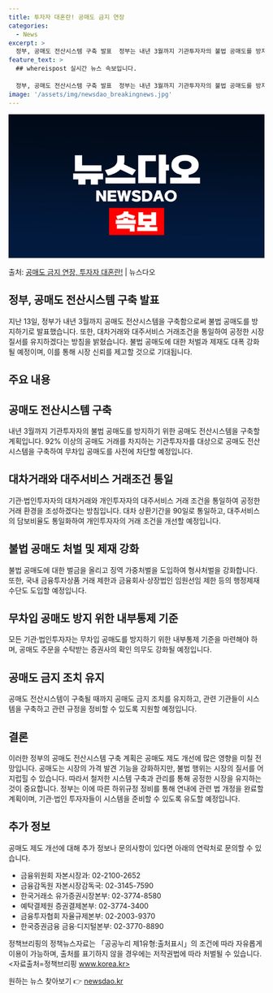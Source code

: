 ```yaml
---
title: 투자자 대혼란! 공매도 금지 연장
categories:
  - News
excerpt: >
  정부, 공매도 전산시스템 구축 발표  정부는 내년 3월까지 기관투자자의 불법 공매도를 방지하기 위한 공매도 …
feature_text: >
  ## whereispost 실시간 뉴스 속보입니다.

  정부, 공매도 전산시스템 구축 발표  정부는 내년 3월까지 기관투자자의 불법 공매도를 방지하기 위한 공매도 …
image: '/assets/img/newsdao_breakingnews.jpg'
---
```


![뉴스다오 속보](/assets/img/newsdao_breakingnews.jpg)

<p>출처: <a href="https://newsdao.kr/4227" rel="dofollow">공매도 금지 연장, 투자자 대혼란!</a> | 뉴스다오</p>

## 정부, 공매도 전산시스템 구축 발표

지난 13일, 정부가 내년 3월까지 공매도 전산시스템을 구축함으로써 불법 공매도를 방지하기로 발표했습니다. 또한, 대차거래와 대주서비스 거래조건을 통일하여 공정한 시장 질서를 유지하겠다는 방침을 밝혔습니다. 불법 공매도에 대한 처벌과 제재도 대폭 강화될 예정이며, 이를 통해 시장 신뢰를 제고할 것으로 기대됩니다.

## 주요 내용
## 공매도 전산시스템 구축
내년 3월까지 기관투자자의 불법 공매도를 방지하기 위한 공매도 전산시스템을 구축할 계획입니다. 92% 이상의 공매도 거래를 차지하는 기관투자자를 대상으로 공매도 전산시스템을 구축하여 무차입 공매도를 사전에 차단할 예정입니다.

## 대차거래와 대주서비스 거래조건 통일
기관·법인투자자의 대차거래와 개인투자자의 대주서비스 거래 조건을 통일하여 공정한 거래 환경을 조성하겠다는 방침입니다. 대차 상환기간을 90일로 통일하고, 대주서비스의 담보비율도 통일화하여 개인투자자의 거래 조건을 개선할 예정입니다.

## 불법 공매도 처벌 및 제재 강화
불법 공매도에 대한 벌금을 올리고 징역 가중처벌을 도입하여 형사처벌을 강화합니다. 또한, 국내 금융투자상품 거래 제한과 금융회사·상장법인 임원선임 제한 등의 행정제재 수단도 도입할 예정입니다.

## 무차입 공매도 방지 위한 내부통제 기준
모든 기관·법인투자자는 무차입 공매도를 방지하기 위한 내부통제 기준을 마련해야 하며, 공매도 주문을 수탁받는 증권사의 확인 의무도 강화될 예정입니다.

## 공매도 금지 조치 유지
공매도 전산시스템이 구축될 때까지 공매도 금지 조치를 유지하고, 관련 기관들이 시스템을 구축하고 관련 규정을 정비할 수 있도록 지원할 예정입니다.

## 결론
이러한 정부의 공매도 전산시스템 구축 계획은 공매도 제도 개선에 많은 영향을 미칠 전망입니다. 공매도는 시장의 가격 발견 기능을 강화하지만, 불법 행위는 시장의 질서를 어지럽힐 수 있습니다. 따라서 철저한 시스템 구축과 관리를 통해 공정한 시장을 유지하는 것이 중요합니다. 정부는 이에 따른 하위규정 정비를 통해 연내에 관련 법 개정을 완료할 계획이며, 기관·법인 투자자들이 시스템을 준비할 수 있도록 유도할 예정입니다.

## 추가 정보
공매도 제도 개선에 대해 추가 정보나 문의사항이 있다면 아래의 연락처로 문의할 수 있습니다.
- 금융위원회 자본시장과: 02-2100-2652
- 금융감독원 자본시장감독국: 02-3145-7590
- 한국거래소 유가증권시장본부: 02-3774-8580
- 예탁결제원 증권결제본부: 02-3774-3400
- 금융투자협회 자율규제본부: 02-2003-9370
- 한국증권금융 금융·디지털본부: 02-3770-8890

정책브리핑의 정책뉴스자료는 「공공누리 제1유형:출처표시」의 조건에 따라 자유롭게 이용이 가능하며, 출처를 표기하지 않을 경우에는 저작권법에 따라 처벌될 수 있습니다. <자료출처=정책브리핑 www.korea.kr> 

원하는 뉴스 찾아보기 👉 <a href="https://newsdao.kr" rel="dofollow">newsdao.kr</a>


